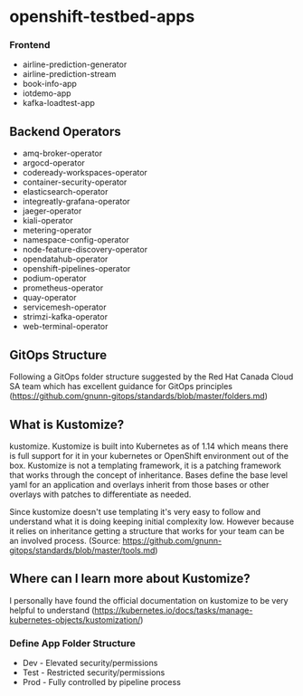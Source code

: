 # openshift-testbed-apps

### Frontend
- airline-prediction-generator
- airline-prediction-stream
- book-info-app
- iotdemo-app
- kafka-loadtest-app

## Backend Operators
- amq-broker-operator
- argocd-operator
- codeready-workspaces-operator
- container-security-operator
- elasticsearch-operator
- integreatly-grafana-operator
- jaeger-operator
- kiali-operator
- metering-operator
- namespace-config-operator
- node-feature-discovery-operator
- opendatahub-operator
- openshift-pipelines-operator
- podium-operator
- prometheus-operator
- quay-operator
- servicemesh-operator
- strimzi-kafka-operator
- web-terminal-operator
 
## GitOps Structure
Following a GitOps folder structure suggested by the Red Hat Canada Cloud SA team which has excellent guidance for GitOps principles
(https://github.com/gnunn-gitops/standards/blob/master/folders.md)

## What is Kustomize?
kustomize. Kustomize is built into Kubernetes as of 1.14 which means there is full support for it in your kubernetes or OpenShift environment out of the box. Kustomize is not a templating framework, it is a patching framework that works through the concept of inheritance. Bases define the base level yaml for an application and overlays inherit from those bases or other overlays with patches to differentiate as needed.

Since kustomize doesn't use templating it's very easy to follow and understand what it is doing keeping initial complexity low. However because it relies on inheritance getting a structure that works for your team can be an involved process.
(Source: https://github.com/gnunn-gitops/standards/blob/master/tools.md)

## Where can I learn more about Kustomize?
I personally have found the official documentation on kustomize to be very helpful to understand
(https://kubernetes.io/docs/tasks/manage-kubernetes-objects/kustomization/)

### Define App Folder Structure
- Dev - Elevated security/permissions
- Test - Restricted security/permissions
- Prod - Fully controlled by pipeline process